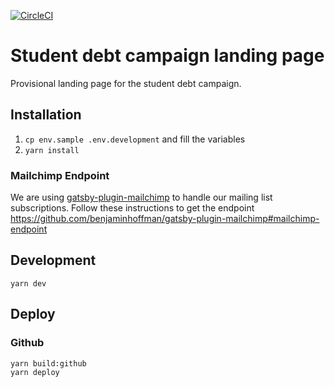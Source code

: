 [![CircleCI](https://circleci.com/gh/debtcollective/student-debt-campaign.svg?style=svg)](https://circleci.com/gh/debtcollective/student-debt-campaign)

# Student debt campaign landing page

Provisional landing page for the student debt campaign.

## Installation

1. `cp env.sample .env.development` and fill the variables
2. `yarn install`

### Mailchimp Endpoint

We are using [gatsby-plugin-mailchimp](https://github.com/benjaminhoffman/gatsby-plugin-mailchimp) to handle our mailing list subscriptions. Follow these instructions to get the endpoint https://github.com/benjaminhoffman/gatsby-plugin-mailchimp#mailchimp-endpoint

## Development

```
yarn dev
```

## Deploy

### Github

```
yarn build:github
yarn deploy
```
